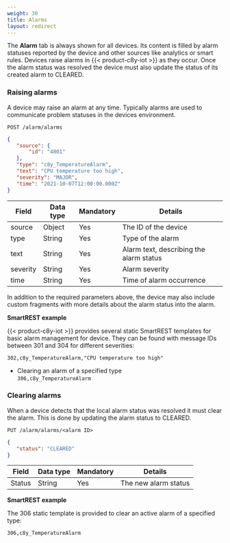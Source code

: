 ```yaml
---
weight: 30
title: Alarms
layout: redirect
---
```


The **Alarm** tab is always shown for all devices. Its content is filled by alarm statuses reported by the device and other sources like analytics or smart rules. Devices raise alarms in {{< product-c8y-iot >}} as they occur. Once the alarm status was resolved the device must also update the status of its created alarm to CLEARED.

### Raising alarms

A device may raise an alarm at any time. Typically alarms are used to communicate problem statuses in the devices environment.

```http
POST /alarm/alarms
```
```json
{
   "source": {
       "id": "4801"
   },
   "type": "c8y_TemperatureAlarm",
   "text": "CPU temperature too high",
   "severity": "MAJOR",
   "time": "2021-10-07T12:00:00.000Z"
}
```

|Field|Data type|Mandatory|Details|
|----|----|----|----|
|source|Object|Yes|The ID of the device|
|type|String|Yes|Type of the alarm|
|text|String|Yes|Alarm text, describing the alarm status|
|severity|String|Yes|Alarm severity|
|time|String|Yes|Time of alarm occurrence|

In addition to the required parameters above, the device may also include custom fragments with more details about the alarm status into the alarm.

**SmartREST example**

{{< product-c8y-iot >}} provides several static SmartREST templates for basic alarm management for device. They can be found with message IDs between 301 and 304 for different severities:

`302,c8y_TemperatureAlarm,"CPU temperature too high"`
  * Clearing an alarm of a specified type <br>
    `306,c8y_TemperatureAlarm`

### Clearing alarms
When a device detects that the local alarm status was resolved it must clear the alarm. This is done by updating the alarm status to CLEARED.

```http
PUT /alarm/alarms/<alarm ID>
```
```json
{
   "status": "CLEARED"
}
```


|Field|Data type|Mandatory|Details|
|----|----|----|----|
|Status|String|Yes|The new alarm status|


**SmartREST example**

The 306 static template is provided to clear an active alarm of a specified type:

`306,c8y_TemperatureAlarm`
